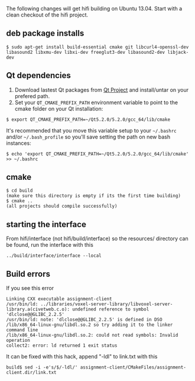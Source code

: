 The following changes will get hifi building on Ubuntu 13.04. Start with a clean checkout of the hifi project.

## deb package installs

```
$ sudo apt-get install build-essential cmake git libcurl4-openssl-dev libasound2 libxmu-dev libxi-dev freeglut3-dev libasound2-dev libjack-dev
```

## Qt dependencies

1. Download lastest Qt packages from [Qt Project](http://qt-project.org/downloads) and install/untar on your prefered path.
2. Set your `QT_CMAKE_PREFIX_PATH` environment variable to point to the cmake folder on your Qt installation: 

```
$ export QT_CMAKE_PREFIX_PATH=~/Qt5.2.0/5.2.0/gcc_64/lib/cmake
```
It's recommended that you move this variable setup to your `~/.bashrc` and/or `~/.bash_profile` so you'll save setting the path on new bash instances:

```
$ echo 'export QT_CMAKE_PREFIX_PATH=~/Qt5.2.0/5.2.0/gcc_64/lib/cmake' >> ~/.bashrc
```

## cmake
```
$ cd build
(make sure this directory is empty if its the first time building)
$ cmake ..
(all projects should compile successfully)
```

## starting the interface

From hifi/interface (not hifi/build/interface) so the resources/ directory can be found, run the interface with this

```
../build/interface/interface --local
```

## Build errors

If you see this error
```
Linking CXX executable assignment-client
/usr/bin/ld: ../libraries/voxel-server-library/libvoxel-server-library.a(civetweb.c.o): undefined reference to symbol 'dlclose@@GLIBC_2.2.5'
/usr/bin/ld: note: 'dlclose@@GLIBC_2.2.5' is defined in DSO /lib/x86_64-linux-gnu/libdl.so.2 so try adding it to the linker command line
/lib/x86_64-linux-gnu/libdl.so.2: could not read symbols: Invalid operation
collect2: error: ld returned 1 exit status
```
It can be fixed with this hack, append "-ldl" to link.txt with this 
```
build$ sed -i -e's/$/-ldl/' assignment-client/CMakeFiles/assignment-client.dir/link.txt

```

